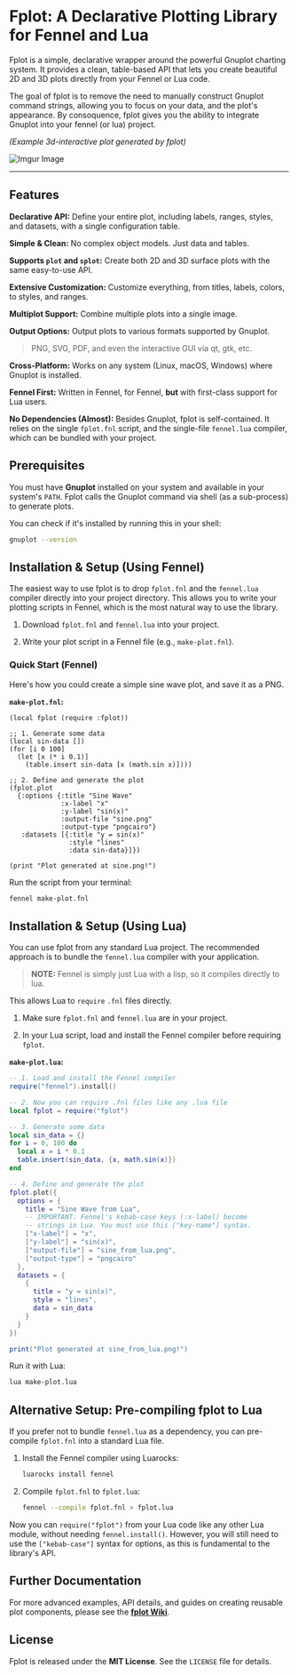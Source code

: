 # Fplot: A Declarative Plotting Library for Fennel and Lua

Fplot is a simple, declarative wrapper around the powerful Gnuplot charting system. It provides a clean, table-based API that lets you create beautiful 2D and 3D plots directly from your Fennel or Lua code.

The goal of fplot is to remove the need to manually construct Gnuplot command strings, allowing you to focus on your data, and the plot's appearance. By consoquence, fplot gives you the ability to integrate Gnuplot into your fennel (or lua) project.

*(Example 3d-interactive plot generated by fplot)*

![Imgur Image](https://i.imgur.com/OPbopB4.png)

---

## Features

**Declarative API:** Define your entire plot, including labels, ranges, styles, and datasets, with a single configuration table.

**Simple & Clean:** No complex object models. Just data and tables.

**Supports `plot` and `splot`:** Create both 2D and 3D surface plots with the same easy-to-use API.

**Extensive Customization:** Customize everything, from titles, labels, colors, to styles, and ranges.

**Multiplot Support:** Combine multiple plots into a single image.

**Output Options:** Output plots to various formats supported by Gnuplot.

> PNG, SVG, PDF, and even the interactive GUI via qt, gtk, etc.

**Cross-Platform:** Works on any system (Linux, macOS, Windows) where Gnuplot is installed.

**Fennel First:** Written in Fennel, for Fennel, **but** with first-class support for Lua users.

**No Dependencies (Almost):** Besides Gnuplot, fplot is self-contained. It relies on the single `fplot.fnl` script, and the single-file `fennel.lua` compiler, which can be bundled with your project.

## Prerequisites

You must have **Gnuplot** installed on your system and available in your system's `PATH`. Fplot calls the Gnuplot command via shell (as a sub-process) to generate plots.

You can check if it's installed by running this in your shell:

```bash
gnuplot --version
```

## Installation & Setup (Using Fennel)

The easiest way to use fplot is to drop `fplot.fnl` and the `fennel.lua` compiler directly into your project directory. This allows you to write your plotting scripts in Fennel, which is the most natural way to use the library.

1. Download `fplot.fnl` and `fennel.lua` into your project.

2. Write your plot script in a Fennel file (e.g., `make-plot.fnl`).

### Quick Start (Fennel)

Here's how you could create a simple sine wave plot, and save it as a PNG.

**`make-plot.fnl`:**

```fennel
(local fplot (require :fplot))

;; 1. Generate some data
(local sin-data [])
(for [i 0 100]
  (let [x (* i 0.1)]
    (table.insert sin-data [x (math.sin x)])))

;; 2. Define and generate the plot
(fplot.plot
  {:options {:title "Sine Wave"
             :x-label "x"
             :y-label "sin(x)"
             :output-file "sine.png"
             :output-type "pngcairo"}
   :datasets [{:title "y = sin(x)"
               :style "lines"
               :data sin-data}]})

(print "Plot generated at sine.png!")
```

Run the script from your terminal:

```bash
fennel make-plot.fnl
```

## Installation & Setup (Using Lua)

You can use fplot from any standard Lua project. The recommended approach is to bundle the `fennel.lua` compiler with your application. 

> **NOTE:** Fennel is simply just Lua with a lisp, so it compiles directly to lua.

This allows Lua to `require` `.fnl` files directly.

1. Make sure `fplot.fnl` and `fennel.lua` are in your project.

2. In your Lua script, load and install the Fennel compiler before requiring `fplot`.

**`make-plot.lua`:**

```lua
-- 1. Load and install the Fennel compiler
require("fennel").install()

-- 2. Now you can require .fnl files like any .lua file
local fplot = require("fplot")

-- 3. Generate some data
local sin_data = {}
for i = 0, 100 do
  local x = i * 0.1
  table.insert(sin_data, {x, math.sin(x)})
end

-- 4. Define and generate the plot
fplot.plot({
  options = {
    title = "Sine Wave from Lua",
    -- IMPORTANT: Fennel's kebab-case keys (:x-label) become
    -- strings in Lua. You must use this ["key-name"] syntax.
    ["x-label"] = "x",
    ["y-label"] = "sin(x)",
    ["output-file"] = "sine_from_lua.png",
    ["output-type"] = "pngcairo"
  },
  datasets = {
    {
      title = "y = sin(x)",
      style = "lines",
      data = sin_data
    }
  }
})

print("Plot generated at sine_from_lua.png!")
```

Run it with Lua:

```bash
lua make-plot.lua
```

## Alternative Setup: Pre-compiling fplot to Lua

If you prefer not to bundle `fennel.lua` as a dependency, you can pre-compile `fplot.fnl` into a standard Lua file.

1. Install the Fennel compiler using Luarocks:
   
   ```bash
   luarocks install fennel
   ```

2. Compile `fplot.fnl` to `fplot.lua`:
   
   ```bash
   fennel --compile fplot.fnl > fplot.lua
   ```

Now you can `require("fplot")` from your Lua code like any other Lua module, without needing `fennel.install()`. However, you will still need to use the `["kebab-case"]` syntax for options, as this is fundamental to the library's API.

## Further Documentation

For more advanced examples, API details, and guides on creating reusable plot components, please see the [**fplot Wiki**](https://www.google.com/search?q=https://github.com/your-username/fplot/wiki "null").

## License

Fplot is released under the **MIT License**. See the `LICENSE` file for details.
